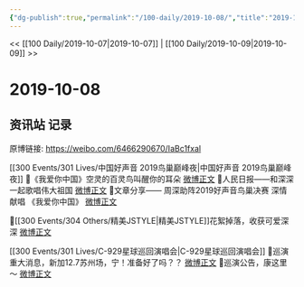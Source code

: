 ```yaml
---
{"dg-publish":true,"permalink":"/100-daily/2019-10-08/","title":"2019-10-08"}
---
```



<< [[100 Daily/2019-10-07\|2019-10-07]] | [[100 Daily/2019-10-09\|2019-10-09]] >>

# 2019-10-08

## 资讯站 记录

原博链接: https://weibo.com/6466290670/IaBc1fxal

[[300 Events/301 Lives/中国好声音 2019鸟巢巅峰夜\|中国好声音 2019鸟巢巅峰夜]]
🌸《我爱你中国》空灵的百灵鸟叫醒你的耳朵
[微博正文](https://m.weibo.cn/6466290670/4425039493495206)
🌸人民日报——和深深一起歌唱伟大祖国
[微博正文](https://m.weibo.cn/6466290670/4425161039848644)
🌸文章分享——
周深助阵2019好声音鸟巢决赛 深情献唱
《我爱你中国》
[微博正文](https://m.weibo.cn/6466290670/4425176818782784)

🌸[[300 Events/304 Others/精美JSTYLE\|精美JSTYLE]]花絮掉落，收获可爱深深
[微博正文](https://m.weibo.cn/6466290670/4425107587533798)

[[300 Events/301 Lives/C-929星球巡回演唱会\|C-929星球巡回演唱会]]
🌸巡演重大消息，新加12.7苏州场，宁！准备好了吗？？
[微博正文](https://m.weibo.cn/6466290670/4425152605002670)
🌸巡演公告，康这里～
[微博正文](https://m.weibo.cn/6466290670/4425156585951182)


